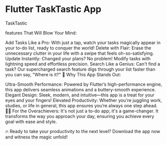 # Flutter TaskTastic App

TaskTastic


features That Will Blow Your Mind:

Add Tasks Like a Pro: With just a tap, watch your tasks magically appear in your to-do list, ready to conquer the world!
Delete with Flair: Erase the unnecessary clutter in your life with a swipe that feels oh-so-satisfying.
Update Instantly: Changed your plans? No problem! Modify tasks with lightning speed and effortless precision.
Search Like a Genius: Can't find a task? Our supercharged search feature digs through your list faster than you can say, "Where is it?"
📱 Why This App Stands Out:

Ultra-Smooth Performance: Powered by Flutter’s high-performance engine, this app delivers seamless animations and a buttery-smooth experience.
Elegant Design: Sleek, modern, and intuitive—this app is a treat for your eyes and your fingers!
Elevated Productivity: Whether you're juggling work, studies, or life in general, this app ensures you’re always one step ahead.
🦸‍♀️ For the Overachievers: It's not just a to-do app; it's a game-changer. It transforms the way you approach your day, ensuring you achieve every goal with ease and style.

🔥 Ready to take your productivity to the next level? Download the app now and witness the magic unfold!

